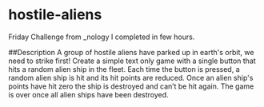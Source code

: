 # hostile-aliens
Friday Challenge from _nology I completed in few hours. 

##Description
A group of hostile aliens have parked up in earth's orbit, we need to strike first! 
Create a simple text only game with a single button that hits a random alien ship in the fleet. Each time the button is pressed, a random alien ship is hit and its hit points are reduced. Once an alien ship's points have hit zero the ship is destroyed and can’t be hit again. The game is over once all alien ships have been destroyed.
